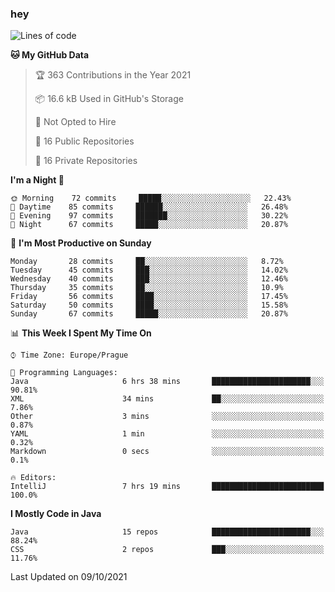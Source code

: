 ### hey

<!--START_SECTION:waka-->
![Lines of code](https://img.shields.io/badge/From%20Hello%20World%20I%27ve%20Written-110059%20lines%20of%20code-blue)

**🐱 My GitHub Data** 

> 🏆 363 Contributions in the Year 2021
 > 
> 📦 16.6 kB Used in GitHub's Storage 
 > 
> 🚫 Not Opted to Hire
 > 
> 📜 16 Public Repositories 
 > 
> 🔑 16 Private Repositories  
 > 
**I'm a Night 🦉** 

```text
🌞 Morning    72 commits     █████░░░░░░░░░░░░░░░░░░░░   22.43% 
🌆 Daytime    85 commits     ██████░░░░░░░░░░░░░░░░░░░   26.48% 
🌃 Evening    97 commits     ███████░░░░░░░░░░░░░░░░░░   30.22% 
🌙 Night      67 commits     █████░░░░░░░░░░░░░░░░░░░░   20.87%

```
📅 **I'm Most Productive on Sunday** 

```text
Monday       28 commits     ██░░░░░░░░░░░░░░░░░░░░░░░   8.72% 
Tuesday      45 commits     ███░░░░░░░░░░░░░░░░░░░░░░   14.02% 
Wednesday    40 commits     ███░░░░░░░░░░░░░░░░░░░░░░   12.46% 
Thursday     35 commits     ██░░░░░░░░░░░░░░░░░░░░░░░   10.9% 
Friday       56 commits     ████░░░░░░░░░░░░░░░░░░░░░   17.45% 
Saturday     50 commits     ████░░░░░░░░░░░░░░░░░░░░░   15.58% 
Sunday       67 commits     █████░░░░░░░░░░░░░░░░░░░░   20.87%

```


📊 **This Week I Spent My Time On** 

```text
⌚︎ Time Zone: Europe/Prague

💬 Programming Languages: 
Java                     6 hrs 38 mins       ██████████████████████░░░   90.81% 
XML                      34 mins             ██░░░░░░░░░░░░░░░░░░░░░░░   7.86% 
Other                    3 mins              ░░░░░░░░░░░░░░░░░░░░░░░░░   0.87% 
YAML                     1 min               ░░░░░░░░░░░░░░░░░░░░░░░░░   0.32% 
Markdown                 0 secs              ░░░░░░░░░░░░░░░░░░░░░░░░░   0.1%

🔥 Editors: 
IntelliJ                 7 hrs 19 mins       █████████████████████████   100.0%

```

**I Mostly Code in Java** 

```text
Java                     15 repos            ██████████████████████░░░   88.24% 
CSS                      2 repos             ███░░░░░░░░░░░░░░░░░░░░░░   11.76%

```



 Last Updated on 09/10/2021
<!--END_SECTION:waka-->

